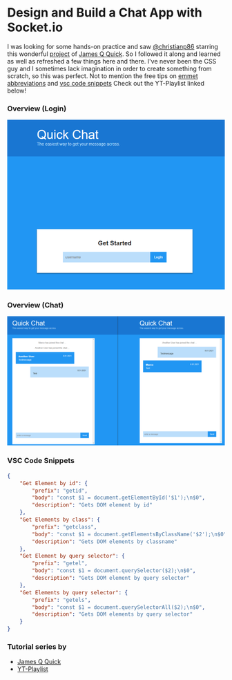 # Design and Build a Chat App with Socket.io

I was looking for some hands-on practice and saw [@christianp86](https://github.com/christianp86) starring this wonderful [project](https://github.com/jamesqquick/Design-and-Build-a-Chat-Application-with-Socket.io) of [James Q Quick](https://github.com/jamesqquick). So I followed it along and learned as well as refreshed a few things here and there. I've never been the CSS guy and I sometimes lack imagination in order to create something from scratch, so this was perfect. Not to mention the free tips on [emmet abbreviations](https://docs.emmet.io/abbreviations/) and [vsc code snippets](https://code.visualstudio.com/docs/editor/userdefinedsnippets) Check out the YT-Playlist linked below!

### Overview (Login)

![Login](docs/images/quickchat-login.png "Login")

### Overview (Chat)

![Chat](docs/images/quickchat-overview-chat.png "Chat")

### VSC Code Snippets
```json
{
    "Get Element by id": {
        "prefix": "getid",
        "body": "const $1 = document.getElementById('$1');\n$0",
        "description": "Gets DOM element by id"
    },
    "Get Elements by class": {
        "prefix": "getclass",
        "body": "const $1 = document.getElementsByClassName('$2');\n$0",
        "description": "Gets DOM elements by classname"
    },
    "Get Element by query selector": {
        "prefix": "getel",
        "body": "const $1 = document.querySelector($2);\n$0",
        "description": "Gets DOM element by query selector"
    },
    "Get Elements by query selector": {
        "prefix": "getels",
        "body": "const $1 = document.querySelectorAll($2);\n$0",
        "description": "Gets DOM elements by query selector"
    }
}
```

### Tutorial series by

* [James Q Quick](https://www.youtube.com/c/JamesQQuick)
* [YT-Playlist](https://www.youtube.com/playlist?list=PLDlWc9AfQBfbyGwhSlxg16mQGpGnauCwq)
